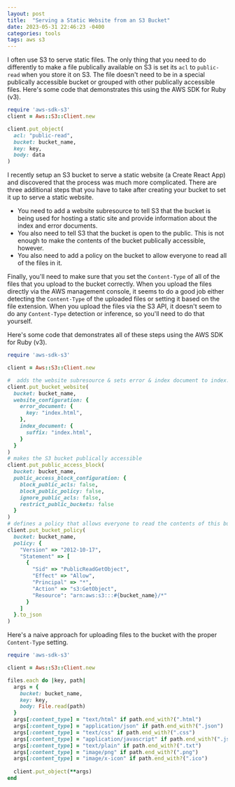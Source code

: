 ```yaml
---
layout: post
title:  "Serving a Static Website from an S3 Bucket"
date: 2023-05-31 22:46:23 -0400 
categories: tools
tags: aws s3
---
```


I often use S3 to serve static files.
The only thing that you need to do differently to make a file publically available on S3 is set its `acl` to `public-read` when you store it on S3.
The file doesn't need to be in a special publically accessible bucket or grouped with other publically accessible files.
Here's some code that demonstrates this using the AWS SDK for Ruby (v3).

```ruby
require 'aws-sdk-s3'
client = Aws::S3::Client.new

client.put_object(
  acl: "public-read",
  bucket: bucket_name,
  key: key,
  body: data
)
```

I recently setup an S3 bucket to serve a static website (a Create React App) and discovered that the process was much more complicated.
There are three additional steps that you have to take after creating your bucket to set it up to serve a static website.

* You need to add a website subresource to tell S3 that the bucket is being used for hosting a static site and provide information about the index and error documents.
* You also need to tell S3 that the bucket is open to the public.
This is not enough to make the contents of the bucket publically accessible, however.
* You also need to add a policy on the bucket to allow everyone to read all of the files in it.

Finally, you'll need to make sure that you set the `Content-Type` of all of the files that you upload to the bucket correctly.
When you upload the files directly via the AWS management console, it seems to do a good job either detecting the `Content-Type` of the uploaded files or setting it based on the file extension.
When you upload the files via the S3 API, it doesn't seem to do any `Content-Type` detection or inference, so you'll need to do that yourself.

Here's some code that demonstrates all of these steps using the AWS SDK for Ruby (v3).

```ruby
require 'aws-sdk-s3'

client = Aws::S3::Client.new

#  adds the website subresource & sets error & index document to index.html
client.put_bucket_website(
  bucket: bucket_name,
  website_configuration: {
    error_document: {
      key: "index.html", 
    },
    index_document: {
      suffix: "index.html", 
    } 
  }
)
# makes the S3 bucket publically accessible
client.put_public_access_block(
  bucket: bucket_name,
  public_access_block_configuration: {
    block_public_acls: false,
    block_public_policy: false,
    ignore_public_acls: false,
    restrict_public_buckets: false
  }
)
# defines a policy that allows everyone to read the contents of this bucket
client.put_bucket_policy(
  bucket: bucket_name,
  policy: {
    "Version" => "2012-10-17",
    "Statement" => [
      {
        "Sid" => "PublicReadGetObject",
        "Effect" => "Allow",
        "Principal" => "*",
        "Action" => "s3:GetObject",
        "Resource": "arn:aws:s3:::#{bucket_name}/*"
      }
    ]
  }.to_json
)
```

Here's a naive approach for uploading files to the bucket with the proper `Content-Type` setting.

```ruby
require 'aws-sdk-s3'

client = Aws::S3::Client.new

files.each do |key, path|
  args = {
    bucket: bucket_name, 
    key: key, 
    body: File.read(path)
  }
  args[:content_type] = "text/html" if path.end_with?(".html")
  args[:content_type] = "application/json" if path.end_with?(".json")
  args[:content_type] = "text/css" if path.end_with?(".css")
  args[:content_type] = "application/javascript" if path.end_with?(".js")
  args[:content_type] = "text/plain" if path.end_with?(".txt")
  args[:content_type] = "image/png" if path.end_with?(".png")
  args[:content_type] = "image/x-icon" if path.end_with?(".ico")
      
  client.put_object(**args)
end
```